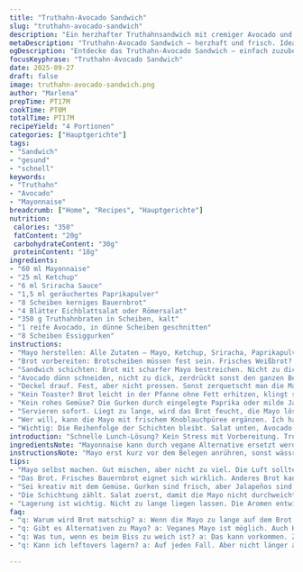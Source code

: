 ```yaml
---
title: "Truthahn-Avocado Sandwich"
slug: "truthahn-avocado-sandwich"
description: "Ein herzhafter Truthahnsandwich mit cremiger Avocado und würziger Mayo. Frische Zutaten treffen auf rauchige Noten, dazu knackige Gurken und knackiger Salat. Kein Käse, keine Nüsse, milchfrei – ideal für einfache, schnelle Mittagsgerichte. Der Trick liegt in der Mayo – nicht zu sauer, ein Hauch Schärfe und die Rauchnote geben Tiefe. Perfekt für spontane Pausen, wenn Zeit knapp ist. Der Truthahn ist vorgegart, kalt serviert, das spart Zeit. Brot darf nicht zu weich sein, sonst weicht es durch. Ein Biss muss noch knuspern, Textur wichtig."
metaDescription: "Truthahn-Avocado Sandwich – herzhaft und frisch. Ideal für schnelle Mittagspausen, voller Geschmack und Textur."
ogDescription: "Entdecke das Truthahn-Avocado Sandwich – einfach zuzubereiten und perfekt für eine schnelle Mahlzeit, ohne auf Genuss zu verzichten."
focusKeyphrase: "Truthahn-Avocado Sandwich"
date: 2025-09-27
draft: false
image: truthahn-avocado-sandwich.png
author: "Marlena"
prepTime: PT17M
cookTime: PT0M
totalTime: PT17M
recipeYield: "4 Portionen"
categories: ["Hauptgerichte"]
tags:
- "Sandwich"
- "gesund"
- "schnell"
keywords:
- "Truthahn"
- "Avocado"
- "Mayonnaise"
breadcrumb: ["Home", "Recipes", "Hauptgerichte"]
nutrition: 
 calories: "350"
 fatContent: "20g"
 carbohydrateContent: "30g"
 proteinContent: "18g"
ingredients:
- "60 ml Mayonnaise"
- "25 ml Ketchup"
- "6 ml Sriracha Sauce"
- "1,5 ml geräuchertes Paprikapulver"
- "8 Scheiben kerniges Bauernbrot"
- "4 Blätter Eichblattsalat oder Römersalat"
- "350 g Truthahnbraten in Scheiben, kalt"
- "1 reife Avocado, in dünne Scheiben geschnitten"
- "8 Scheiben Essiggurken"
instructions:
- "Mayo herstellen: Alle Zutaten – Mayo, Ketchup, Sriracha, Paprikapulver – in einer Schüssel vermischen. Nicht zu viel umrühren, soll fluffig bleiben, nicht wässrig. Wenn kein Ketchup da, Tomatenmark mit Honig und etwas Essig ersetzen, klappt wunderbar."
- "Brot vorbereiten: Brotscheiben müssen fest sein. Frisches Weißbrot? Direkt Toasten, sonst zerfällt alles beim Belegen. Bauernbrot oder Vollkornbrot ist stabiler, behält Struktur, das knuspert schön beim Beißen."
- "Sandwich schichten: Brot mit scharfer Mayo bestreichen. Nicht zu dick, sonst wird's matschig. Erst Salatblatt drauf legen – wichtig, verhindert dass die mayo das Brot durchweicht. Dann die Truthahnscheiben locker drauf verteilen. Lieber etwas Platz lassen, statt sie zu quetschen; Textur soll bleiben."
- "Avocado dünn schneiden, nicht zu dick, zerdrückt sonst den ganzen Belag. Auf die Truthahnschicht legen, mit Gurkenscheiben bedecken. Die Säure der Gurken hebt das Fett der Avocado auf, macht jede Schicht lebendig."
- "Deckel drauf. Fest, aber nicht pressen. Sonst zerquetscht man die Mayo und den Belag. Wenn der Truthahn zu trocken ist, helfen dünne Essiggurken gegen den trockenen Mund. Bei Avocado zu weich, lieber vorher mit Zitronensaft beträufeln, sonst wird's braun und schmierig."
- "Kein Toaster? Brot leicht in der Pfanne ohne Fett erhitzen, klingt simpel, erzeugt angenehmes Rauschen und Duft. So werden die Aromen lebendig, Brot bekommt die richtige Textur."
- "Kein rohes Gemüse? Die Gurken durch eingelegte Paprika oder milde Jalapeños tauschen. Gibt Würze und Farbe, viele Varianten möglich."
- "Servieren sofort. Liegt zu lange, wird das Brot feucht, die Mayo löst sich auf. Das verhindert knuspriges Erlebnis. Snack für schnelle Mittagspause, Sofa oder Büro – macht satt, ohne zu beschweren."
- "Wer will, kann die Mayo mit frischem Knoblauchpüree ergänzen. Ich hab’s versucht, bisschen mehr Biss, Geschmack, aber nicht übertreiben. Sonst nimmt die Mayo zu viel Raum ein."
- "Wichtig: Die Reihenfolge der Schichten bleibt. Salat unten, Avocado in der Mitte. So ist der Biss das große Spiel zwischen cremig, knackig, würzig und frisch."
introduction: "Schnelle Lunch-Lösung? Kein Stress mit Vorbereitung. Truthahn in Scheiben, kalter Braten, gibt gute Proteinquelle ohne Zusatzgewürze oder Fettbraten. Avocado bringt Frische und Cremigkeit, macht satt ohne zu beschweren. Das Zusammenspiel von scharfer Mayo mit Rauchpaprika und der süß-scharfen Sriracha schiebt ordentlich Geschmack nach vorne. Knackige Gurken, frischer Salat, dazu stabiles Brot – klappt jeden Tag. Vor allem wenn die Zeit drängt und der Hunger schreit. Improvisationsfreudig sein, z. B. andere scharfe Soße oder anderes Brot. Aufpassen mit zu viel Mayo, schnell wird das Brot feucht; lieber in zwei Schichten dünn statt dick. Schnell, unkompliziert, aber hat Pfiff, wenn man weiß was man tut."
ingredientsNote: "Mayonnaise kann durch vegane Alternative ersetzt werden, wenn milchfrei sehr streng beachtet werden muss. Statt Sriracha funktioniert auch scharfe Chilisauce, z. B. Sambal Oelek, etwas weniger dosieren. Tomatenketchup kann selbst gemacht oder durch Tomatenmus mit ein wenig Zucker und Essig ersetzt werden. Geräuchertes Paprikapulver ist für das Aroma wichtig, kann notfalls durch normales Paprikapulver und eine kleine Prise Kreuzkümmel ergänzt werden. Brot möglichst frisch und fest kaufen, kein zu luftiges Toastbrot, sonst bricht alles durch beim Essen. Die Avocado sollte reif sein, nicht matschig, sonst kippt das ganze Sandwich. Für die Gurken können auch eingelegte Jalapeños verwendet werden, gibt mehr Kick. Salatblätter locker, nicht gequetscht, sonst wird das Sandwich glitschig."
instructionsNote: "Mayo erst kurz vor dem Belegen anrühren, sonst wässrig. Den Löffel beim Verrühren nur langsam kreisen lassen, damit die Mischung locker bleibt. Das Brot vorher leicht toasten oder anrösten, gibt Textur und verhindert Durchweichen. Salatblatt als Barriere zur Feuchtigkeit, nicht überspringen. Dünn geschnittene Avocado vermeidet matschige Konsistenz; dicke Scheiben drücken so heraus. Gurkenscheiben sorgen für frische Säure, verhindern, dass Avocado zu schwer wirkt. Belegen nicht pressen, lieber locker, so bleibt jeder Bestandteil erhalten. Für mehr Geschmack eignen sich Knoblauch oder Kräuter in der Mayo – je nach Lust und Laune. Wenn Brot und Mayo zu nass sind, schnell essen, sonst wird es schwer zu greifen und die Texturen gehen verloren. Die richtige Balance zwischen cremig, sauer und rauchig ist der Clou."
tips:
- "Mayo selbst machen. Gut mischen, aber nicht zu viel. Die Luft sollte drinbleiben. Variiere mit Tomatenmark, wenn kein Ketchup im Haus; es funktioniert."
- "Das Brot. Frisches Bauernbrot eignet sich wirklich. Anderes Brot kann schnell durchweichen. Toaster gibt knusprige Textur. Für eine Pfannenvariante – heiß und dry."
- "Sei kreativ mit dem Gemüse. Gurken sind frisch, aber Jalapeños sind auch spannend. Unterschätze das nicht – gibt einen schönen Kick, wenn du es wagst."
- "Die Schichtung zählt. Salat zuerst, damit die Mayo nicht durchweicht. Avocado dann vorsichtig drauflegen; dicke Scheiben drücken alles auseinander."
- "Lagerung ist wichtig. Nicht zu lange liegen lassen. Die Aromen entwickeln sich, wenn du es frisch hältst. Sieh nach der Textur, die muss knusprig bleiben."
faq:
- "q: Warum wird Brot matschig? a: Wenn die Mayo zu lange auf dem Brot bleibt, wird sie feucht. Mach es frisch, sofort nach dem Belegen essen."
- "q: Gibt es Alternativen zu Mayo? a: Veganes Mayo ist möglich. Auch Knoblauchpüree funktioniert gut. Sei aber vorsichtig bei der Menge, sonst dominiert es."
- "q: Was tun, wenn es beim Biss zu weich ist? a: Das kann vorkommen. Zuerst das Brot stabil wählen. Dann richtig schichten. Salat schützt."
- "q: Kann ich leftovers lagern? a: Auf jeden Fall. Aber nicht länger als einen Tag. Halte alles in einer Box, aber iss kalt. Nicht erneut erwärmen."

---
```

